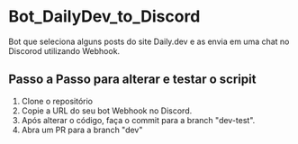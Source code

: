 # Bot_DailyDev_to_Discord

Bot que seleciona alguns posts do site Daily.dev e as envia em uma chat no Discorod utilizando Webhook.

## Passo a Passo para alterar e testar o scripit

1. Clone o repositório
2. Copie a URL do seu bot Webhook no Discord.
3. Após alterar o código, faça o commit para a branch "dev-test".
4. Abra um PR para a branch "dev"
